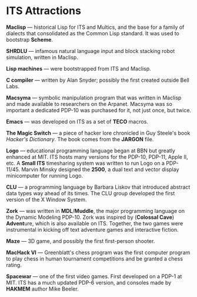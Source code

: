 # ITS Attractions

**Maclisp** &mdash; historical Lisp for ITS and Multics, and the base
for a family of dialects that consolidated as the Common Lisp standard.
It was used to bootstrap **Scheme**.

**SHRDLU** &mdash; infamous natural language input and block stacking
robot simulation, written in Maclisp.

**Lisp machines** &mdash; were bootstrapped from ITS and Maclisp.

**C compiler** &mdash; written by Alan Snyder; possibly the first
created outside Bell Labs.

**Macsyma** &mdash; symbolic manipulation program that was written in
Maclisp and made available to researchers on the Arpanet.  Macsyma was
so important a dedicated PDP-10 was purchased for it, not just once,
but twice.

**Emacs** &mdash; was developed on ITS as a set of **TECO** macros.

**The Magic Switch** &mdash; a piece of hacker lore chronicled in Guy
Steele's book *Hacker's Dictionary*.  The book comes from the
**JARGON** file.

**Logo** &mdash; educational programming language began at BBN but
greatly enhanced at MIT.  ITS hosts many versions for the PDP-10,
PDP-11, Apple II, etc.  A **Small ITS** timesharing system was written
to run Logo on a PDP-11/45.  Marvin Minsky designed the **2500**, a
dual text and vector display minicomputer for running Logo.

**CLU** &mdash; a programming language by Barbara Liskov that
introduced abstract data types way ahead of its times.  The CLU group
developed the first version of the X Window System.

**Zork** &mdash; was written in **MDL**/**Muddle**, the major
programming language on the Dynamic Modeling PDP-10.  Zork was
inspired by (**Colossal Cave**) **Advent**ure, which is also available
on ITS.  Together, the two games were instrumental in kicking off text
adventure games and interactive fiction.

**Maze** &mdash; 3D game, and possibly the first first-person shooter.

**MacHack VI** &mdash; Greenblatt's chess program was the first
computer program to play chess in human tournament competitions and be
granted a chess rating.

**Spacewar** &mdash; one of the first video games.  First developed on
a PDP-1 at MIT.  ITS has a much updated PDP-6 version, and consoles
made by **HAKMEM** author Mike Beeler.
